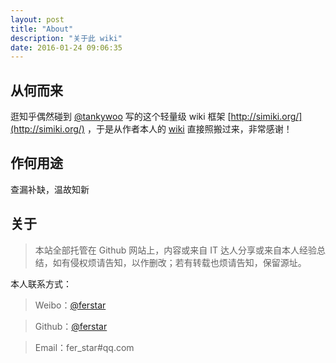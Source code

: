 ```yaml
---
layout: post
title: "About"
description: "关于此 wiki"
date: 2016-01-24 09:06:35
---
```


## 从何而来

逛知乎偶然碰到 [@tankywoo](https://github.com/tankywoo) 写的这个轻量级 wiki 框架 [http://simiki.org/](http://simiki.org/) ，于是从作者本人的 [wiki](http://wiki.tankywoo.com/) 直接照搬过来，非常感谢！

## 作何用途

查漏补缺，温故知新

## 关于

> 本站全部托管在 Github 网站上，内容或来自 IT 达人分享或来自本人经验总结，如有侵权烦请告知，以作删改；若有转载也烦请告知，保留源址。

本人联系方式：

> Weibo：[@ferstar](http://weibo.com/ferstar) 

> Github：[@ferstar](http://github.com/ferstar)

> Email：fer_star#qq.com